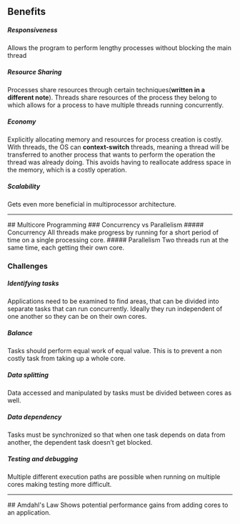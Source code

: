 ## Benefits
##### Responsiveness
Allows the program to perform lengthy processes without blocking the main thread
##### Resource Sharing
Processes share resources through certain techniques(**written in a different note**). 
Threads share resources of the process they belong to which allows for a process to have multiple threads running concurrently.
##### Economy
Explicitly allocating memory and resources for process creation is costly. With threads, the OS can **context-switch** threads, meaning a thread will be transferred to another process that wants to perform the operation the thread was already doing. This avoids having to reallocate address space in the memory, which is a costly operation.
##### Scalability
Gets even more beneficial in multiprocessor architecture.

<hr>
## Multicore Programming
### Concurrency vs Parallelism
##### Concurrency
All threads make progress by running for a short period of time on a single processing core.
##### Parallelism
Two threads run at the same time, each getting their own core.

### Challenges
##### Identifying tasks
Applications need to be examined to find areas, that can be divided into separate tasks that can run concurrently. Ideally they run independent of one another so they can be on their own cores.
##### Balance
Tasks should perform equal work of equal value. This is to prevent a non costly task from taking up a whole core.
##### Data splitting
Data accessed and manipulated by tasks must be divided between cores as well.
##### Data dependency
Tasks must be synchronized so that when one task depends on data from another, the dependent task doesn’t get blocked.
##### Testing and debugging
Multiple different execution paths are possible when running on multiple cores making testing more difficult.

<hr>
## Amdahl's Law
Shows potential performance gains from adding cores to an application.
